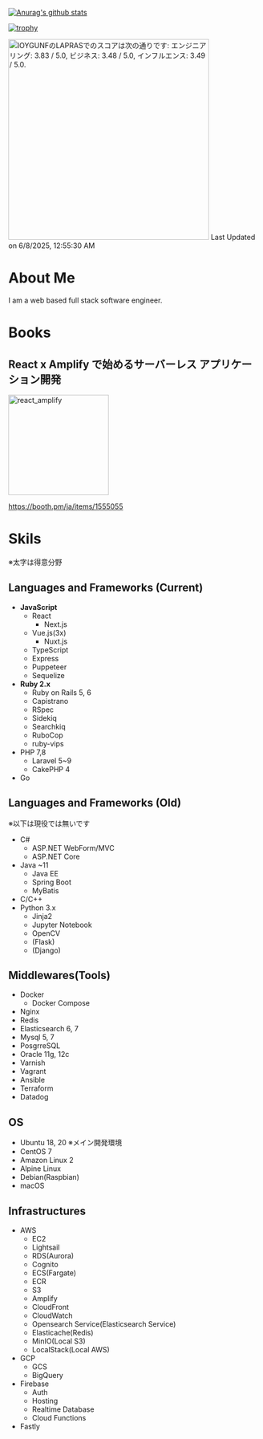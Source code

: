 [![Anurag's github stats](https://github-readme-stats.vercel.app/api?username=MasanoriIwakura)](https://github.com/anuraghazra/github-readme-stats)

<!-- [![Top Langs](https://github-readme-stats.vercel.app/api/top-langs/?username=MasanoriIwakura)](https://github.com/anuraghazra/github-readme-stats) -->

[![trophy](https://github-profile-trophy.vercel.app/?username=MasanoriIwakura&theme=onedark)](https://github.com/ryo-ma/github-profile-trophy)

<!--START_SECTION:lapras-card-->
<p ><a href="https://lapras.com/public/IOYGUNF" target="_blank" rel="noopener noreferrer"><img alt="IOYGUNFのLAPRASでのスコアは次の通りです: エンジニアリング: 3.83 / 5.0, ビジネス: 3.48 / 5.0, インフルエンス: 3.49 / 5.0." src="https://lapras-card-generator.vercel.app/api/svg?e=3.83&b=3.48&i=3.49&b1=%23020E27&b2=%230E5593&i1=%23030E21&i2=%231688BF&l=ja" width="400" ></a>  
Last Updated on 6/8/2025, 12:55:30 AM</p>
<!--END_SECTION:lapras-card-->

# About Me

I am a web based full stack software engineer.

# Books

## React x Amplify で始めるサーバーレス アプリケーション開発

<img src="https://user-images.githubusercontent.com/28638961/112472729-d14a4c80-8db0-11eb-815a-f8dbce0488b3.jpg" alt="react_amplify" width="200">

https://booth.pm/ja/items/1555055

# Skils

※太字は得意分野

## Languages and Frameworks (Current)

- **JavaScript**
  - React
    - Next.js
  - Vue.js(3x)
    - Nuxt.js
  - TypeScript
  - Express
  - Puppeteer
  - Sequelize
- **Ruby 2.x**
  - Ruby on Rails 5, 6
  - Capistrano
  - RSpec
  - Sidekiq
  - Searchkiq
  - RuboCop
  - ruby-vips
- PHP 7,8
  - Laravel 5~9
  - CakePHP 4
- Go

## Languages and Frameworks (Old)

※以下は現役では無いです

- C#
  - ASP.NET WebForm/MVC
  - ASP.NET Core
- Java ~11
  - Java EE
  - Spring Boot
  - MyBatis
- C/C++
- Python 3.x
  - Jinja2
  - Jupyter Notebook
  - OpenCV
  - (Flask)
  - (Django)

## Middlewares(Tools)

- Docker
  - Docker Compose
- Nginx
- Redis
- Elasticsearch 6, 7
- Mysql 5, 7
- PosgrreSQL
- Oracle 11g, 12c
- Varnish
- Vagrant
- Ansible
- Terraform
- Datadog

## OS

- Ubuntu 18, 20 ※メイン開発環境
- CentOS 7
- Amazon Linux 2
- Alpine Linux
- Debian(Raspbian)
- macOS

## Infrastructures

- AWS
  - EC2
  - Lightsail
  - RDS(Aurora)
  - Cognito
  - ECS(Fargate)
  - ECR
  - S3
  - Amplify
  - CloudFront
  - CloudWatch
  - Opensearch Service(Elasticsearch Service)
  - Elasticache(Redis)
  - MinIO(Local S3)
  - LocalStack(Local AWS)
- GCP
  - GCS
  - BigQuery
- Firebase
  - Auth
  - Hosting
  - Realtime Database
  - Cloud Functions
- Fastly
